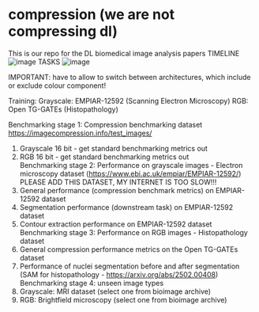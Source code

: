 # compression (we are not compressing dl)
This is our repo for the DL biomedical image analysis papers
TIMELINE
![image](https://github.com/user-attachments/assets/a8eefb84-155e-4cc1-833c-637e7be301ff)
TASKS
![image](https://github.com/user-attachments/assets/209a6474-d6d7-4eed-abd3-040a617e0886)

IMPORTANT: have to allow to switch between architectures, which include or exclude colour component!

Training:
Grayscale: EMPIAR-12592 (Scanning Electron Microscopy)
RGB: Open TG-GATEs (Histopathology)

Benchmarking stage 1: Compression benchmarking dataset  
https://imagecompression.info/test_images/  
1) Grayscale 16 bit - get standard benchmarking metrics out  
2) RGB 16 bit - get standard benchmarking metrics out  
Benchmarking stage 2: Performance on grayscale images - Electron microscopy dataset (https://www.ebi.ac.uk/empiar/EMPIAR-12592/) PLEASE ADD THIS DATASET, MY INTERNET IS TOO SLOW!!!  
1) General performance (compression benchmark metrics) on EMPIAR-12592 dataset  
2) Segmentation performance (downstream task) on EMPIAR-12592 dataset  
3) Contour extraction performance on EMPIAR-12592 dataset  
Benchmarking stage 3: Performance on RGB images - Histopathology dataset  
1) General compression performance metrics on the Open TG-GATEs dataset  
2) Performance of nuclei segmentation before and after segmentation (SAM for histopathology - https://arxiv.org/abs/2502.00408)  
Benchmarking stage 4: unseen image types  
1) Grayscale: MRI dataset (select one from bioimage archive)  
2) RGB: Brightfield microscopy (select one from bioimage archive)  

